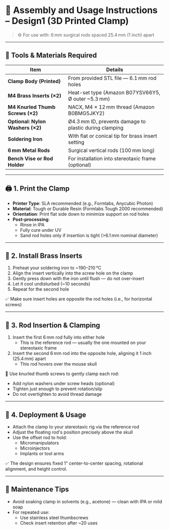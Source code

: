 
# 🧰 Assembly and Usage Instructions – Design1 (3D Printed Clamp)

> ⚙️ For use with: 6 mm surgical rods spaced 25.4 mm (1 inch) apart

---

## 🔧 Tools & Materials Required

| Item                              | Details                                               |
|-----------------------------------|--------------------------------------------------------|
| **Clamp Body (Printed)**          | From provided STL file — 6.1 mm rod holes              |
| **M4 Brass Inserts (×2)**         | Heat-set type (Amazon B07YSV66Y5, Ø outer ~5.3 mm)     |
| **M4 Knurled Thumb Screws (×2)**  | NACX, M4 × 12 mm thread (Amazon B0BMG5JKY2)            |
| **Optional: Nylon Washers (×2)**  | Ø4.3 mm ID, prevents damage to plastic during clamping |
| **Soldering Iron**                | With flat or conical tip for brass insert setting      |
| **6 mm Metal Rods**               | Surgical vertical rods (100 mm long)                   |
| **Bench Vise or Rod Holder**      | For installation into stereotaxic frame (optional)     |

---

## 🖨️ 1. Print the Clamp

- **Printer Type**: SLA recommended (e.g., Formlabs, Anycubic Photon)
- **Material**: Tough or Durable Resin (Formlabs Tough 2000 recommended)
- **Orientation**: Print flat side down to minimize support on rod holes
- **Post-processing**:
  - Rinse in IPA
  - Fully cure under UV
  - Sand rod holes only if insertion is tight (>6.1 mm nominal diameter)

---

## 🔩 2. Install Brass Inserts

1. Preheat your soldering iron to ~190–210 °C
2. Align the insert vertically into the screw hole on the clamp
3. Gently press down with the iron until flush — do not over-insert
4. Let it cool undisturbed (~10 seconds)
5. Repeat for the second hole

✅ Make sure insert holes are opposite the rod holes (i.e., for horizontal screws)

---

## 🧷 3. Rod Insertion & Clamping

1. Insert the first 6 mm rod fully into either hole
   - This is the reference rod — usually the one mounted on your stereotaxic frame
2. Insert the second 6 mm rod into the opposite hole, aligning it 1 inch (25.4 mm) apart
   - This rod hovers over the mouse skull

🔧 Use knurled thumb screws to gently clamp each rod:
- Add nylon washers under screw heads (optional)
- Tighten just enough to prevent rotation/slip
- Do not overtighten to avoid thread damage

---

## 🧠 4. Deployment & Usage

- Attach the clamp to your stereotaxic rig via the reference rod
- Adjust the floating rod's position precisely above the skull
- Use the offset rod to hold:
  - Micromanipulators
  - Microinjectors
  - Implants or tool arms

✅ The design ensures fixed 1” center-to-center spacing, rotational alignment, and height control.

---

## 🧽 Maintenance Tips

- Avoid soaking clamp in solvents (e.g., acetone) — clean with IPA or mild soap
- For repeated use:
  - Use stainless steel thumbscrews
  - Check insert retention after ~20 uses
